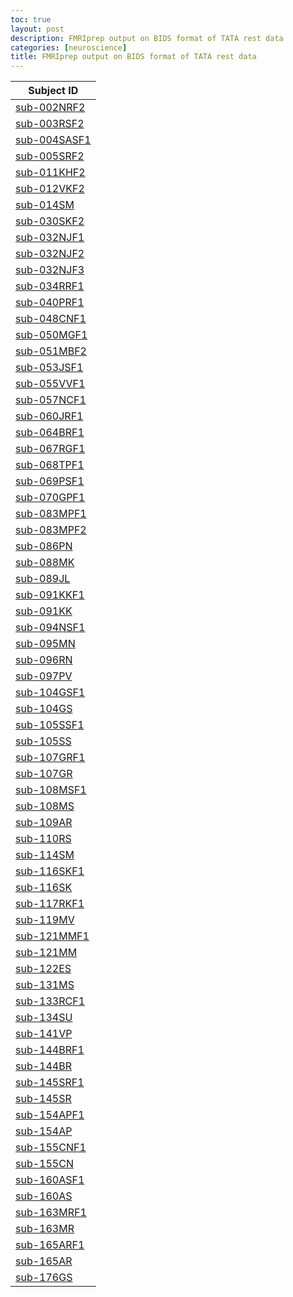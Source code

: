 ```yaml
---
toc: true
layout: post
description: FMRIprep output on BIDS format of TATA rest data
categories: [neuroscience]
title: FMRIprep output on BIDS format of TATA rest data
---
```

<table class="tableizer-table"><thead><tr class="tableizer-firstrow"><th>Subject ID </th></tr></thead><tbody>
<tr><td><a href = 'https://nabarunsarkar.com/img/fmriprep_TATA/sub-002NRF2.html'>sub-002NRF2</a> </td></tr>
<tr><td><a href = 'https://nabarunsarkar.com/img/fmriprep_TATA/sub-003RSF2.html'>sub-003RSF2</a> </td></tr>
<tr><td><a href = 'https://nabarunsarkar.com/img/fmriprep_TATA/sub-004SASF1.html'>sub-004SASF1</a> </td></tr>
<tr><td><a href = 'https://nabarunsarkar.com/img/fmriprep_TATA/sub-005SRF2.html'>sub-005SRF2</a> </td></tr>
<tr><td><a href = 'https://nabarunsarkar.com/img/fmriprep_TATA/sub-011KHF2.html'>sub-011KHF2</a> </td></tr>
<tr><td><a href = 'https://nabarunsarkar.com/img/fmriprep_TATA/sub-012VKF2.html'>sub-012VKF2</a> </td></tr>
<tr><td><a href = 'https://nabarunsarkar.com/img/fmriprep_TATA/sub-014SM.html'>sub-014SM</a> </td></tr>
<tr><td><a href = 'https://nabarunsarkar.com/img/fmriprep_TATA/sub-030SKF2.html'>sub-030SKF2</a> </td></tr>
<tr><td><a href = 'https://nabarunsarkar.com/img/fmriprep_TATA/sub-032NJF1.html'>sub-032NJF1</a> </td></tr>
<tr><td><a href = 'https://nabarunsarkar.com/img/fmriprep_TATA/sub-032NJF2.html'>sub-032NJF2</a> </td></tr>
<tr><td><a href = 'https://nabarunsarkar.com/img/fmriprep_TATA/sub-032NJF3.html'>sub-032NJF3</a> </td></tr>
<tr><td><a href = 'https://nabarunsarkar.com/img/fmriprep_TATA/sub-034RRF1.html'>sub-034RRF1</a> </td></tr>
<tr><td><a href = 'https://nabarunsarkar.com/img/fmriprep_TATA/sub-040PRF1.html'>sub-040PRF1</a> </td></tr>
<tr><td><a href = 'https://nabarunsarkar.com/img/fmriprep_TATA/sub-048CNF1.html'>sub-048CNF1</a> </td></tr>
<tr><td><a href = 'https://nabarunsarkar.com/img/fmriprep_TATA/sub-050MGF1.html'>sub-050MGF1</a> </td></tr>
<tr><td><a href = 'https://nabarunsarkar.com/img/fmriprep_TATA/sub-051MBF2.html'>sub-051MBF2</a> </td></tr>
<tr><td><a href = 'https://nabarunsarkar.com/img/fmriprep_TATA/sub-053JSF1.html'>sub-053JSF1</a> </td></tr>
<tr><td><a href = 'https://nabarunsarkar.com/img/fmriprep_TATA/sub-055VVF1.html'>sub-055VVF1</a> </td></tr>
<tr><td><a href = 'https://nabarunsarkar.com/img/fmriprep_TATA/sub-057NCF1.html'>sub-057NCF1</a> </td></tr>
<tr><td><a href = 'https://nabarunsarkar.com/img/fmriprep_TATA/sub-060JRF1.html'>sub-060JRF1</a> </td></tr>
<tr><td><a href = 'https://nabarunsarkar.com/img/fmriprep_TATA/sub-064BRF1.html'>sub-064BRF1</a> </td></tr>
<tr><td><a href = 'https://nabarunsarkar.com/img/fmriprep_TATA/sub-067RGF1.html'>sub-067RGF1</a> </td></tr>
<tr><td><a href = 'https://nabarunsarkar.com/img/fmriprep_TATA/sub-068TPF1.html'>sub-068TPF1</a> </td></tr>
<tr><td><a href = 'https://nabarunsarkar.com/img/fmriprep_TATA/sub-069PSF1.html'>sub-069PSF1</a> </td></tr>
<tr><td><a href = 'https://nabarunsarkar.com/img/fmriprep_TATA/sub-070GPF1.html'>sub-070GPF1</a> </td></tr>
<tr><td><a href = 'https://nabarunsarkar.com/img/fmriprep_TATA/sub-083MPF1.html'>sub-083MPF1</a> </td></tr>
<tr><td><a href = 'https://nabarunsarkar.com/img/fmriprep_TATA/sub-083MPF2.html'>sub-083MPF2</a> </td></tr>
<tr><td><a href = 'https://nabarunsarkar.com/img/fmriprep_TATA/sub-086PN.html'>sub-086PN</a> </td></tr>
<tr><td><a href = 'https://nabarunsarkar.com/img/fmriprep_TATA/sub-088MK.html'>sub-088MK</a> </td></tr>
<tr><td><a href = 'https://nabarunsarkar.com/img/fmriprep_TATA/sub-089JL.html'>sub-089JL</a> </td></tr>
<tr><td><a href = 'https://nabarunsarkar.com/img/fmriprep_TATA/sub-091KKF1.html'>sub-091KKF1</a> </td></tr>
<tr><td><a href = 'https://nabarunsarkar.com/img/fmriprep_TATA/sub-091KK.html'>sub-091KK</a> </td></tr>
<tr><td><a href = 'https://nabarunsarkar.com/img/fmriprep_TATA/sub-094NSF1.html'>sub-094NSF1</a> </td></tr>
<tr><td><a href = 'https://nabarunsarkar.com/img/fmriprep_TATA/sub-095MN.html'>sub-095MN</a> </td></tr>
<tr><td><a href = 'https://nabarunsarkar.com/img/fmriprep_TATA/sub-096RN.html'>sub-096RN</a> </td></tr>
<tr><td><a href = 'https://nabarunsarkar.com/img/fmriprep_TATA/sub-097PV.html'>sub-097PV</a> </td></tr>
<tr><td><a href = 'https://nabarunsarkar.com/img/fmriprep_TATA/sub-104GSF1.html'>sub-104GSF1</a> </td></tr>
<tr><td><a href = 'https://nabarunsarkar.com/img/fmriprep_TATA/sub-104GS.html'>sub-104GS</a> </td></tr>
<tr><td><a href = 'https://nabarunsarkar.com/img/fmriprep_TATA/sub-105SSF1.html'>sub-105SSF1</a> </td></tr>
<tr><td><a href = 'https://nabarunsarkar.com/img/fmriprep_TATA/sub-105SS.html'>sub-105SS</a> </td></tr>
<tr><td><a href = 'https://nabarunsarkar.com/img/fmriprep_TATA/sub-107GRF1.html'>sub-107GRF1</a> </td></tr>
<tr><td><a href = 'https://nabarunsarkar.com/img/fmriprep_TATA/sub-107GR.html'>sub-107GR</a> </td></tr>
<tr><td><a href = 'https://nabarunsarkar.com/img/fmriprep_TATA/sub-108MSF1.html'>sub-108MSF1</a> </td></tr>
<tr><td><a href = 'https://nabarunsarkar.com/img/fmriprep_TATA/sub-108MS.html'>sub-108MS</a> </td></tr>
<tr><td><a href = 'https://nabarunsarkar.com/img/fmriprep_TATA/sub-109AR.html'>sub-109AR</a> </td></tr>
<tr><td><a href = 'https://nabarunsarkar.com/img/fmriprep_TATA/sub-110RS.html'>sub-110RS</a> </td></tr>
<tr><td><a href = 'https://nabarunsarkar.com/img/fmriprep_TATA/sub-114SM.html'>sub-114SM</a> </td></tr>
<tr><td><a href = 'https://nabarunsarkar.com/img/fmriprep_TATA/sub-116SKF1.html'>sub-116SKF1</a> </td></tr>
<tr><td><a href = 'https://nabarunsarkar.com/img/fmriprep_TATA/sub-116SK.html'>sub-116SK</a> </td></tr>
<tr><td><a href = 'https://nabarunsarkar.com/img/fmriprep_TATA/sub-117RKF1.html'>sub-117RKF1</a> </td></tr>
<tr><td><a href = 'https://nabarunsarkar.com/img/fmriprep_TATA/sub-119MV.html'>sub-119MV</a> </td></tr>
<tr><td><a href = 'https://nabarunsarkar.com/img/fmriprep_TATA/sub-121MMF1.html'>sub-121MMF1</a> </td></tr>
<tr><td><a href = 'https://nabarunsarkar.com/img/fmriprep_TATA/sub-121MM.html'>sub-121MM</a> </td></tr>
<tr><td><a href = 'https://nabarunsarkar.com/img/fmriprep_TATA/sub-122ES.html'>sub-122ES</a> </td></tr>
<tr><td><a href = 'https://nabarunsarkar.com/img/fmriprep_TATA/sub-131MS.html'>sub-131MS</a> </td></tr>
<tr><td><a href = 'https://nabarunsarkar.com/img/fmriprep_TATA/sub-133RCF1.html'>sub-133RCF1</a> </td></tr>
<tr><td><a href = 'https://nabarunsarkar.com/img/fmriprep_TATA/sub-134SU.html'>sub-134SU</a> </td></tr>
<tr><td><a href = 'https://nabarunsarkar.com/img/fmriprep_TATA/sub-141VP.html'>sub-141VP</a> </td></tr>
<tr><td><a href = 'https://nabarunsarkar.com/img/fmriprep_TATA/sub-144BRF1.html'>sub-144BRF1</a> </td></tr>
<tr><td><a href = 'https://nabarunsarkar.com/img/fmriprep_TATA/sub-144BR.html'>sub-144BR</a> </td></tr>
<tr><td><a href = 'https://nabarunsarkar.com/img/fmriprep_TATA/sub-145SRF1.html'>sub-145SRF1</a> </td></tr>
<tr><td><a href = 'https://nabarunsarkar.com/img/fmriprep_TATA/sub-145SR.html'>sub-145SR</a> </td></tr>
<tr><td><a href = 'https://nabarunsarkar.com/img/fmriprep_TATA/sub-154APF1.html'>sub-154APF1</a> </td></tr>
<tr><td><a href = 'https://nabarunsarkar.com/img/fmriprep_TATA/sub-154AP.html'>sub-154AP</a> </td></tr>
<tr><td><a href = 'https://nabarunsarkar.com/img/fmriprep_TATA/sub-155CNF1.html'>sub-155CNF1</a> </td></tr>
<tr><td><a href = 'https://nabarunsarkar.com/img/fmriprep_TATA/sub-155CN.html'>sub-155CN</a> </td></tr>
<tr><td><a href = 'https://nabarunsarkar.com/img/fmriprep_TATA/sub-160ASF1.html'>sub-160ASF1</a> </td></tr>
<tr><td><a href = 'https://nabarunsarkar.com/img/fmriprep_TATA/sub-160AS.html'>sub-160AS</a> </td></tr>
<tr><td><a href = 'https://nabarunsarkar.com/img/fmriprep_TATA/sub-163MRF1.html'>sub-163MRF1</a> </td></tr>
<tr><td><a href = 'https://nabarunsarkar.com/img/fmriprep_TATA/sub-163MR.html'>sub-163MR</a> </td></tr>
<tr><td><a href = 'https://nabarunsarkar.com/img/fmriprep_TATA/sub-165ARF1.html'>sub-165ARF1</a> </td></tr>
<tr><td><a href = 'https://nabarunsarkar.com/img/fmriprep_TATA/sub-165AR.html'>sub-165AR</a> </td></tr>
<tr><td><a href = 'https://nabarunsarkar.com/img/fmriprep_TATA/sub-176GS.html'>sub-176GS</a> </td></tr>
</tbody></table>
